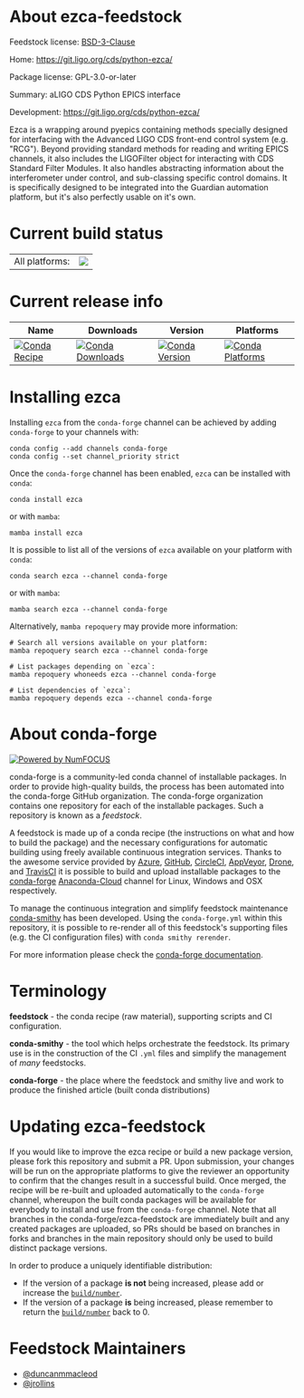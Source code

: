 About ezca-feedstock
====================

Feedstock license: [BSD-3-Clause](https://github.com/conda-forge/ezca-feedstock/blob/main/LICENSE.txt)

Home: https://git.ligo.org/cds/python-ezca/

Package license: GPL-3.0-or-later

Summary: aLIGO CDS Python EPICS interface

Development: https://git.ligo.org/cds/python-ezca/

Ezca is a wrapping around pyepics containing methods specially
designed for interfacing with the Advanced LIGO CDS front-end control
system (e.g. "RCG").  Beyond providing standard methods for reading
and writing EPICS channels, it also includes the LIGOFilter object for
interacting with CDS Standard Filter Modules.  It also handles
abstracting information about the interferometer under control, and
sub-classing specific control domains.
It is specifically designed to be integrated into the Guardian
automation platform, but it's also perfectly usable on it's own.


Current build status
====================


<table><tr><td>All platforms:</td>
    <td>
      <a href="https://dev.azure.com/conda-forge/feedstock-builds/_build/latest?definitionId=6887&branchName=main">
        <img src="https://dev.azure.com/conda-forge/feedstock-builds/_apis/build/status/ezca-feedstock?branchName=main">
      </a>
    </td>
  </tr>
</table>

Current release info
====================

| Name | Downloads | Version | Platforms |
| --- | --- | --- | --- |
| [![Conda Recipe](https://img.shields.io/badge/recipe-ezca-green.svg)](https://anaconda.org/conda-forge/ezca) | [![Conda Downloads](https://img.shields.io/conda/dn/conda-forge/ezca.svg)](https://anaconda.org/conda-forge/ezca) | [![Conda Version](https://img.shields.io/conda/vn/conda-forge/ezca.svg)](https://anaconda.org/conda-forge/ezca) | [![Conda Platforms](https://img.shields.io/conda/pn/conda-forge/ezca.svg)](https://anaconda.org/conda-forge/ezca) |

Installing ezca
===============

Installing `ezca` from the `conda-forge` channel can be achieved by adding `conda-forge` to your channels with:

```
conda config --add channels conda-forge
conda config --set channel_priority strict
```

Once the `conda-forge` channel has been enabled, `ezca` can be installed with `conda`:

```
conda install ezca
```

or with `mamba`:

```
mamba install ezca
```

It is possible to list all of the versions of `ezca` available on your platform with `conda`:

```
conda search ezca --channel conda-forge
```

or with `mamba`:

```
mamba search ezca --channel conda-forge
```

Alternatively, `mamba repoquery` may provide more information:

```
# Search all versions available on your platform:
mamba repoquery search ezca --channel conda-forge

# List packages depending on `ezca`:
mamba repoquery whoneeds ezca --channel conda-forge

# List dependencies of `ezca`:
mamba repoquery depends ezca --channel conda-forge
```


About conda-forge
=================

[![Powered by
NumFOCUS](https://img.shields.io/badge/powered%20by-NumFOCUS-orange.svg?style=flat&colorA=E1523D&colorB=007D8A)](https://numfocus.org)

conda-forge is a community-led conda channel of installable packages.
In order to provide high-quality builds, the process has been automated into the
conda-forge GitHub organization. The conda-forge organization contains one repository
for each of the installable packages. Such a repository is known as a *feedstock*.

A feedstock is made up of a conda recipe (the instructions on what and how to build
the package) and the necessary configurations for automatic building using freely
available continuous integration services. Thanks to the awesome service provided by
[Azure](https://azure.microsoft.com/en-us/services/devops/), [GitHub](https://github.com/),
[CircleCI](https://circleci.com/), [AppVeyor](https://www.appveyor.com/),
[Drone](https://cloud.drone.io/welcome), and [TravisCI](https://travis-ci.com/)
it is possible to build and upload installable packages to the
[conda-forge](https://anaconda.org/conda-forge) [Anaconda-Cloud](https://anaconda.org/)
channel for Linux, Windows and OSX respectively.

To manage the continuous integration and simplify feedstock maintenance
[conda-smithy](https://github.com/conda-forge/conda-smithy) has been developed.
Using the ``conda-forge.yml`` within this repository, it is possible to re-render all of
this feedstock's supporting files (e.g. the CI configuration files) with ``conda smithy rerender``.

For more information please check the [conda-forge documentation](https://conda-forge.org/docs/).

Terminology
===========

**feedstock** - the conda recipe (raw material), supporting scripts and CI configuration.

**conda-smithy** - the tool which helps orchestrate the feedstock.
                   Its primary use is in the construction of the CI ``.yml`` files
                   and simplify the management of *many* feedstocks.

**conda-forge** - the place where the feedstock and smithy live and work to
                  produce the finished article (built conda distributions)


Updating ezca-feedstock
=======================

If you would like to improve the ezca recipe or build a new
package version, please fork this repository and submit a PR. Upon submission,
your changes will be run on the appropriate platforms to give the reviewer an
opportunity to confirm that the changes result in a successful build. Once
merged, the recipe will be re-built and uploaded automatically to the
`conda-forge` channel, whereupon the built conda packages will be available for
everybody to install and use from the `conda-forge` channel.
Note that all branches in the conda-forge/ezca-feedstock are
immediately built and any created packages are uploaded, so PRs should be based
on branches in forks and branches in the main repository should only be used to
build distinct package versions.

In order to produce a uniquely identifiable distribution:
 * If the version of a package **is not** being increased, please add or increase
   the [``build/number``](https://docs.conda.io/projects/conda-build/en/latest/resources/define-metadata.html#build-number-and-string).
 * If the version of a package **is** being increased, please remember to return
   the [``build/number``](https://docs.conda.io/projects/conda-build/en/latest/resources/define-metadata.html#build-number-and-string)
   back to 0.

Feedstock Maintainers
=====================

* [@duncanmmacleod](https://github.com/duncanmmacleod/)
* [@jrollins](https://github.com/jrollins/)

